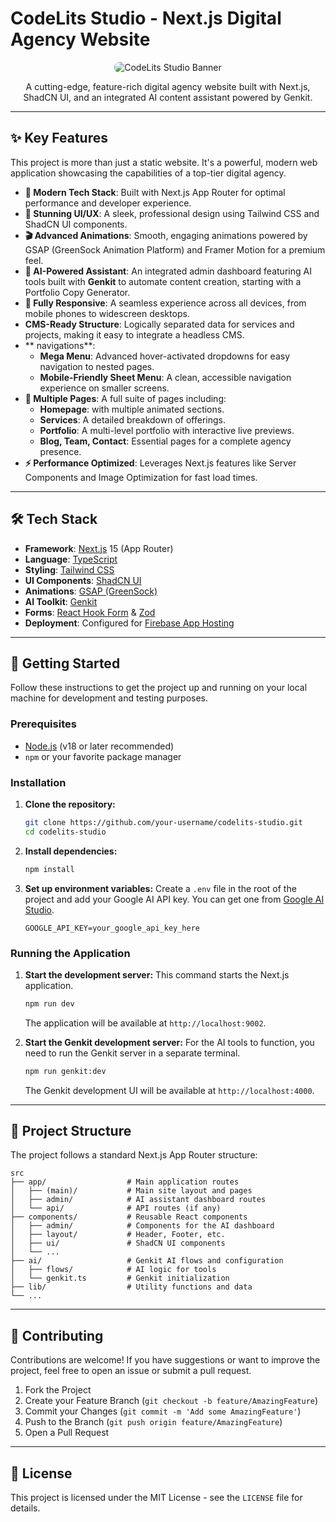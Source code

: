 # CodeLits Studio - Next.js Digital Agency Website

<div align="center">
  <img src="https://placehold.co/600x300.png" alt="CodeLits Studio Banner" data-ai-hint="digital agency dashboard" style="border-radius: 8px;"/>
</div>

<p align="center">
  A cutting-edge, feature-rich digital agency website built with Next.js, ShadCN UI, and an integrated AI content assistant powered by Genkit.
</p>

---

## ✨ Key Features

This project is more than just a static website. It's a powerful, modern web application showcasing the capabilities of a top-tier digital agency.

- **🚀 Modern Tech Stack**: Built with Next.js App Router for optimal performance and developer experience.
- **🎨 Stunning UI/UX**: A sleek, professional design using Tailwind CSS and ShadCN UI components.
- **🎬 Advanced Animations**: Smooth, engaging animations powered by GSAP (GreenSock Animation Platform) and Framer Motion for a premium feel.
- **🤖 AI-Powered Assistant**: An integrated admin dashboard featuring AI tools built with **Genkit** to automate content creation, starting with a Portfolio Copy Generator.
- **📱 Fully Responsive**: A seamless experience across all devices, from mobile phones to widescreen desktops.
- **CMS-Ready Structure**: Logically separated data for services and projects, making it easy to integrate a headless CMS.
- ** navigations**:
  - **Mega Menu**: Advanced hover-activated dropdowns for easy navigation to nested pages.
  - **Mobile-Friendly Sheet Menu**: A clean, accessible navigation experience on smaller screens.
- **📄 Multiple Pages**: A full suite of pages including:
  - **Homepage**: with multiple animated sections.
  - **Services**: A detailed breakdown of offerings.
  - **Portfolio**: A multi-level portfolio with interactive live previews.
  - **Blog, Team, Contact**: Essential pages for a complete agency presence.
- **⚡ Performance Optimized**: Leverages Next.js features like Server Components and Image Optimization for fast load times.

---

## 🛠️ Tech Stack

- **Framework**: [Next.js](https://nextjs.org/) 15 (App Router)
- **Language**: [TypeScript](https://www.typescriptlang.org/)
- **Styling**: [Tailwind CSS](https://tailwindcss.com/)
- **UI Components**: [ShadCN UI](https://ui.shadcn.com/)
- **Animations**: [GSAP (GreenSock)](https://gsap.com/)
- **AI Toolkit**: [Genkit](https://firebase.google.com/docs/genkit)
- **Forms**: [React Hook Form](https://react-hook-form.com/) & [Zod](https://zod.dev/)
- **Deployment**: Configured for [Firebase App Hosting](https://firebase.google.com/docs/app-hosting)

---

## 🚀 Getting Started

Follow these instructions to get the project up and running on your local machine for development and testing purposes.

### Prerequisites

- [Node.js](https://nodejs.org/en/) (v18 or later recommended)
- `npm` or your favorite package manager

### Installation

1.  **Clone the repository:**
    ```bash
    git clone https://github.com/your-username/codelits-studio.git
    cd codelits-studio
    ```

2.  **Install dependencies:**
    ```bash
    npm install
    ```

3.  **Set up environment variables:**
    Create a `.env` file in the root of the project and add your Google AI API key. You can get one from [Google AI Studio](https://aistudio.google.com/app/apikey).
    ```env
    GOOGLE_API_KEY=your_google_api_key_here
    ```

### Running the Application

1.  **Start the development server:**
    This command starts the Next.js application.
    ```bash
    npm run dev
    ```
    The application will be available at `http://localhost:9002`.

2.  **Start the Genkit development server:**
    For the AI tools to function, you need to run the Genkit server in a separate terminal.
    ```bash
    npm run genkit:dev
    ```
    The Genkit development UI will be available at `http://localhost:4000`.

---

## 📁 Project Structure

The project follows a standard Next.js App Router structure:

```
src
├── app/                  # Main application routes
│   ├── (main)/           # Main site layout and pages
│   ├── admin/            # AI assistant dashboard routes
│   └── api/              # API routes (if any)
├── components/           # Reusable React components
│   ├── admin/            # Components for the AI dashboard
│   ├── layout/           # Header, Footer, etc.
│   ├── ui/               # ShadCN UI components
│   └── ...
├── ai/                   # Genkit AI flows and configuration
│   ├── flows/            # AI logic for tools
│   └── genkit.ts         # Genkit initialization
├── lib/                  # Utility functions and data
└── ...
```

---

## 🤝 Contributing

Contributions are welcome! If you have suggestions or want to improve the project, feel free to open an issue or submit a pull request.

1.  Fork the Project
2.  Create your Feature Branch (`git checkout -b feature/AmazingFeature`)
3.  Commit your Changes (`git commit -m 'Add some AmazingFeature'`)
4.  Push to the Branch (`git push origin feature/AmazingFeature`)
5.  Open a Pull Request

---

## 📄 License

This project is licensed under the MIT License - see the `LICENSE` file for details.
